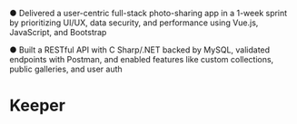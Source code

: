 ● Delivered a user-centric full-stack photo-sharing app in a 1-week sprint by prioritizing UI/UX, data security, and
performance using Vue.js, JavaScript, and Bootstrap

● Built a RESTful API with C Sharp/.NET backed by MySQL, validated endpoints with Postman, and
enabled features like custom collections, public galleries, and user auth
# Keeper
